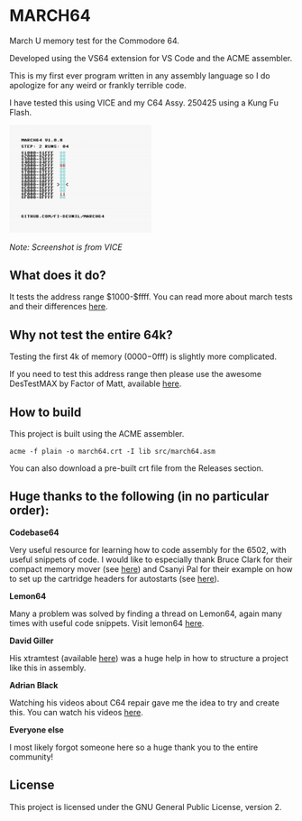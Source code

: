 
# MARCH64

March U memory test for the Commodore 64.

Developed using the VS64 extension for VS Code and the ACME assembler.

This is my first ever program written in any assembly language so I do apologize for any weird or frankly terrible code.

I have tested this using VICE and my C64 Assy. 250425 using a Kung Fu Flash.

<img src="img/screenshot.png" width=50%>

*Note: Screenshot is from VICE*

## What does it do?

It tests the address range \$1000-\$ffff. You can read more about march tests and their differences [here](https://www.researchgate.net/publication/3349024_March_U_A_test_for_unlinked_memory_faults).

## Why not test the entire 64k?

Testing the first 4k of memory ($0000-$0fff) is slightly more complicated.

If you need to test this address range then please use the awesome DesTestMAX by Factor of Matt, available [here](https://factorofmatt.com/destestmax).

## How to build

This project is built using the ACME assembler.

```
acme -f plain -o march64.crt -I lib src/march64.asm
```

You can also download a pre-built crt file from the Releases section.

## Huge thanks to the following (in no particular order):
**Codebase64**

Very useful resource for learning how to code assembly for the 6502, with useful snippets of code. I would like to especially thank Bruce Clark for their compact memory mover (see [here]()) and Csanyi Pal for their example on how to set up the cartridge headers for autostarts (see [here](https://codebase64.org/doku.php?id=base:assembling_your_own_cart_rom_image#cbm80_autostart_cartridge_developed_with_dreamass)).

**Lemon64**

Many a problem was solved by finding a thread on Lemon64, again many times with useful code snippets. Visit lemon64 [here](https://www.lemon64.com).

**David Giller**

His xtramtest (available [here](https://github.com/ki3v/xtramtest)) was a huge help in how to structure a project like this in assembly.

**Adrian Black**

Watching his videos about C64 repair gave me the idea to try and create this. You can watch his videos [here](https://www.youtube.com/@adriansdigitalbasement).

**Everyone else**

I most likely forgot someone here so a huge thank you to the entire community!

## License
This project is licensed under the GNU General Public License, version 2.
